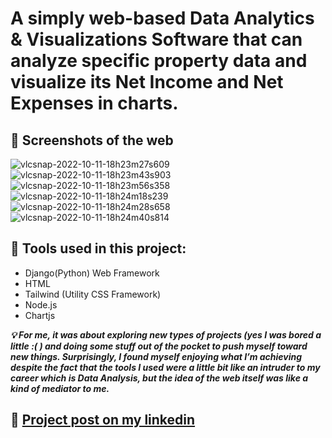 # A simply web-based Data Analytics & Visualizations Software that can analyze specific property data and visualize its Net Income and Net Expenses in charts.

## 📸 Screenshots of the web

![vlcsnap-2022-10-11-18h23m27s609](https://user-images.githubusercontent.com/97386366/195147300-6e44b5cd-276c-4b2c-af10-d860412f31bf.png)
![vlcsnap-2022-10-11-18h23m43s903](https://user-images.githubusercontent.com/97386366/195147368-07e6fa20-a795-4eb9-a1b0-f6495c76f7ab.png)
![vlcsnap-2022-10-11-18h23m56s358](https://user-images.githubusercontent.com/97386366/195147382-e4751ddd-ad3f-4f3c-afb6-567658d2f7af.png)
![vlcsnap-2022-10-11-18h24m18s239](https://user-images.githubusercontent.com/97386366/195147454-ef0fbaae-bffb-4667-9fdd-ff5c29db53cf.png)
![vlcsnap-2022-10-11-18h24m28s658](https://user-images.githubusercontent.com/97386366/195147466-4d384fa9-9627-4e28-919b-952d4dba70cb.png)
![vlcsnap-2022-10-11-18h24m40s814](https://user-images.githubusercontent.com/97386366/195147476-540f32c1-63d5-447b-86f1-e117824f6aca.png)

## 🧰 Tools used in this project:


- Django(Python) Web Framework
- HTML
- Tailwind (Utility CSS Framework)
- Node.js
- Chartjs

***💡 For me, it was about exploring new types of projects (yes I was bored a little :( ) and doing some stuff out of the pocket to push myself toward new things. Surprisingly, I found myself enjoying what I’m achieving despite the fact that the tools I used were a little bit like an intruder to my career which is Data Analysis, but the idea of the web itself was like a kind of mediator to me.***


## 🔗 [Project post on my linkedin](https://www.linkedin.com/feed/update/urn:li:activity:6977699101219926016/)
